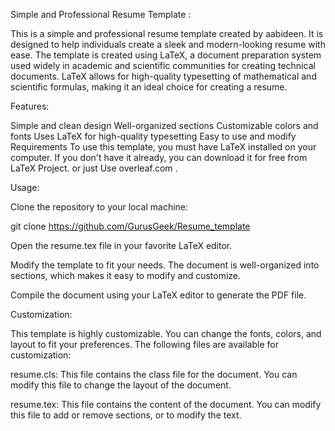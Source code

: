 Simple and Professional Resume Template :

This is a simple and professional resume template created by aabideen. It is designed to help individuals create a sleek and modern-looking resume with ease. The template is created using LaTeX, a document preparation system used widely in academic and scientific communities for creating technical documents. LaTeX allows for high-quality typesetting of mathematical and scientific formulas, making it an ideal choice for creating a resume.

Features: 

Simple and clean design
Well-organized sections
Customizable colors and fonts
Uses LaTeX for high-quality typesetting
Easy to use and modify
Requirements
To use this template, you must have LaTeX installed on your computer. If you don't have it already, you can download it for free from LaTeX Project.
or just Use overleaf.com .

Usage: 

Clone the repository to your local machine:

git clone https://github.com/GurusGeek/Resume_template

Open the resume.tex file in your favorite LaTeX editor.

Modify the template to fit your needs. The document is well-organized into sections, which makes it easy to modify and customize.

Compile the document using your LaTeX editor to generate the PDF file.

Customization: 

This template is highly customizable. You can change the fonts, colors, and layout to fit your preferences. The following files are available for customization:

resume.cls: This file contains the class file for the document. You can modify this file to change the layout of the document.

resume.tex: This file contains the content of the document. You can modify this file to add or remove sections, or to modify the text.






